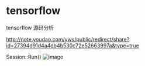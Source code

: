 # tensorflow
tensorflow 源码分析

http://note.youdao.com/yws/public/redirect/share?id=27394d91d4a4db4b530c72e52663997a&type=true

Session::Run()
![image](https://github.com/yao62995/tensorflow/blob/master/Session_Run.jpg)
